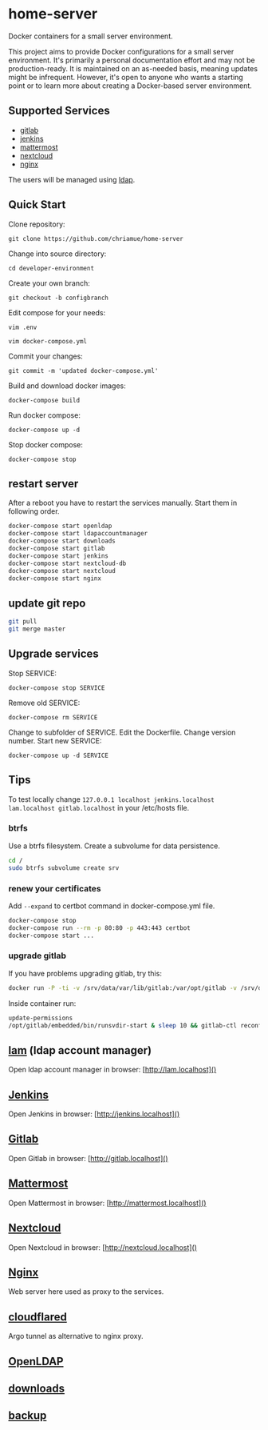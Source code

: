 # home-server
Docker containers for a small server environment.

This project aims to provide Docker configurations for a small server environment. It's primarily a personal documentation effort and may not be production-ready. It is maintained on an as-needed basis, meaning updates might be infrequent. However, it's open to anyone who wants a starting point or to learn more about creating a Docker-based server environment.

## Supported Services

* [gitlab](https://en.wikipedia.org/wiki/GitLab)
* [jenkins](https://en.wikipedia.org/wiki/Jenkins_(software))
* [mattermost](https://about.mattermost.com/)
* [nextcloud](https://en.wikipedia.org/wiki/Nextcloud)
* [nginx](https://en.wikipedia.org/wiki/Nginx)

The users will be managed using [ldap](https://en.wikipedia.org/wiki/Lightweight_Directory_Access_Protocol).

## Quick Start

Clone repository:

```git clone https://github.com/chriamue/home-server```

Change into source directory:

```cd developer-environment```

Create your own branch:

```git checkout -b configbranch```

Edit compose for your needs:

```vim .env```

```vim docker-compose.yml```

Commit your changes:

```git commit -m 'updated docker-compose.yml'```

Build and download docker images:

```docker-compose build```

Run docker compose:

```docker-compose up -d```

Stop docker compose:

```docker-compose stop```

## restart server

After a reboot you have to restart the services manually.
Start them in following order.

```bash
docker-compose start openldap
docker-compose start ldapaccountmanager
docker-compose start downloads
docker-compose start gitlab
docker-compose start jenkins
docker-compose start nextcloud-db
docker-compose start nextcloud
docker-compose start nginx
```

## update git repo

```bash
git pull
git merge master
```

## Upgrade services

Stop SERVICE:

```docker-compose stop SERVICE```

Remove old SERVICE:

```docker-compose rm SERVICE```

Change to subfolder of SERVICE.
Edit the Dockerfile.
Change version number.
Start new SERVICE:

```docker-compose up -d SERVICE```

## Tips

To test locally change `127.0.0.1 localhost jenkins.localhost lam.localhost gitlab.localhost`
in your /etc/hosts file.

### btrfs

Use a btrfs filesystem.
Create a subvolume for data persistence.

```bash
cd /
sudo btrfs subvolume create srv
```

### renew your certificates

Add ```--expand``` to certbot command in docker-compose.yml file.

```bash
docker-compose stop
docker-compose run --rm -p 80:80 -p 443:443 certbot
docker-compose start ...
```

### upgrade gitlab

If you have problems upgrading gitlab, try this:

```bash
docker run -P -ti -v /srv/data/var/lib/gitlab:/var/opt/gitlab -v /srv/data/etc/gitlab:/etc/gitlab -v /srv/data/var/log/gitlab:/var/log/gitlab --rm gitlab/gitlab-ce bash
```

Inside container run:

```bash
update-permissions
/opt/gitlab/embedded/bin/runsvdir-start & sleep 10 && gitlab-ctl reconfigure
```

## [lam](ldap-account-manager/README.md) (ldap account manager)

Open ldap account manager in browser: [http://lam.localhost]()

## [Jenkins](jenkins/README.md)

Open Jenkins in browser: [http://jenkins.localhost]()

## [Gitlab](gitlab/README.md)

Open Gitlab in browser: [http://gitlab.localhost]()

## [Mattermost](gitlab/README.md)

Open Mattermost in browser: [http://mattermost.localhost]()

## [Nextcloud](nextcloud/README.md)

Open Nextcloud in browser: [http://nextcloud.localhost]()

## [Nginx](nginx/README.md)

Web server here used as proxy to the services.

## [cloudflared](cloudflared/README.md)

Argo tunnel as alternative to nginx proxy.

## [OpenLDAP](openldap/README.md)

## [downloads](downloads/README.md)

## [backup](backup/README.md)
